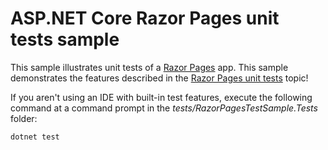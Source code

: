 # ASP.NET Core Razor Pages unit tests sample

This sample illustrates unit tests of a [Razor Pages](https://docs.microsoft.com/aspnet/core/mvc/razor-pages) app. This sample demonstrates the features described in the [Razor Pages unit tests](https://docs.microsoft.com/aspnet/core/test/razor-pages-tests) topic!

If you aren't using an IDE with built-in test features, execute the following command at a command prompt in the *tests/RazorPagesTestSample.Tests* folder:


```console
dotnet test
```
